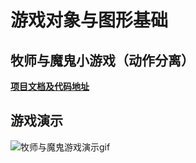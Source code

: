 # 游戏对象与图形基础

## 牧师与魔鬼小游戏（动作分离）

[**项目文档及代码地址**](/priest_and_devil/)

## 游戏演示

![牧师与魔鬼游戏演示gif](/src/1.gif)